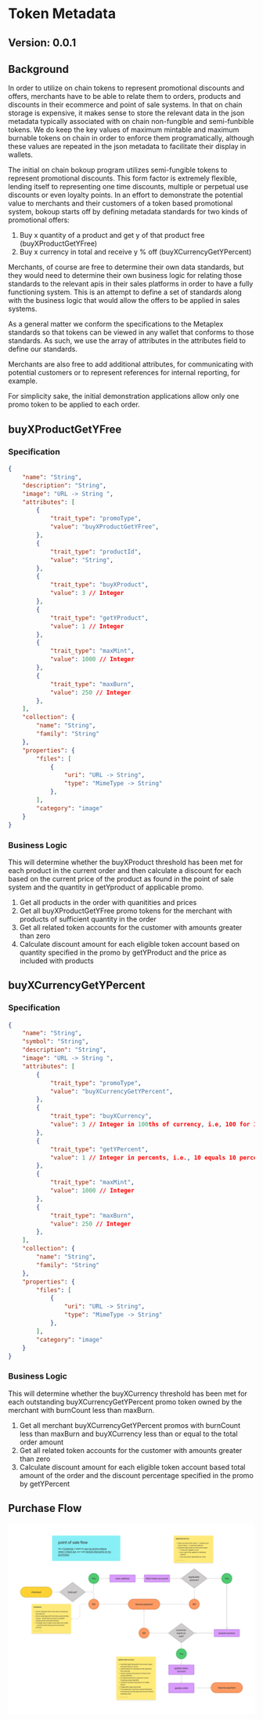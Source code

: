 # Token Metadata
## Version: 0.0.1

## Background
In order to utilize on chain tokens to represent promotional discounts and offers, merchants have to be able to relate them to orders, products and discounts in their ecommerce and point of sale systems. In that on chain storage is expensive, it makes sense to store the relevant data in the json metadata typically associated with on chain non-fungible and semi-funbible tokens. We do keep the key values of maximum mintable and maximum burnable tokens on chain in order to enforce them programatically, although these values are repeated in the json metadata to facilitate their display in wallets.

The initial on chain bokoup program utilizes semi-fungible tokens to represent promotional discounts. This form factor is extremely flexible, lending itself to representing one time discounts, multiple or perpetual use discounts or even loyalty points. In an effort to demonstrate the potential value to merchants and their customers of a token based promotional system, bokoup starts off by defining metadata standards for two kinds of promotional offers:

1. Buy x quantity of a product and get y of that product free (buyXProductGetYFree)
1. Buy x currency in total and receive y % off (buyXCurrencyGetYPercent)

Merchants, of course are free to determine their own data standards, but they would need to determine their own business logic for relating those standards to the relevant apis in their sales platforms in order to have a fully functioning system. This is an attempt to define a set of standards along with the business logic that would allow the offers to be applied in sales systems.

As a general matter we conform the specifications to the Metaplex standards so that tokens can be viewed in any wallet that conforms to those standards. As such, we use the array of attributes in the attributes field to define our standards.

Merchants are also free to add additional attributes, for communicating with potential customers or to represent references for internal reporting, for example.

For simplicity sake, the initial demonstration applications allow only one promo token to be applied to each order.

## buyXProductGetYFree

### Specification
```json
{
    "name": "String",
    "description": "String",
    "image": "URL -> String ",
    "attributes": [
        {
            "trait_type": "promoType",
            "value": "buyXProductGetYFree",
        },
        {
            "trait_type": "productId",
            "value": "String",
        },
        {
            "trait_type": "buyXProduct",
            "value": 3 // Integer
        },
        {
            "trait_type": "getYProduct",
            "value": 1 // Integer
        },
        {
            "trait_type": "maxMint",
            "value": 1000 // Integer
        },
        {
            "trait_type": "maxBurn",
            "value": 250 // Integer
        },
    ],
    "collection": {
        "name": "String",
        "family": "String"
    },
    "properties": {
        "files": [
            {
                "uri": "URL -> String",
                "type": "MimeType -> String"
            },
        ],
        "category": "image"
    }
}
```
### Business Logic
This will determine whether the buyXProduct threshold has been met for each product in the current order and then calculate a discount for each based on the current price of the product as found in the point of sale system and the quantity in getYproduct of applicable promo.

1. Get all products in the order with quanitities and prices
1. Get all buyXProductGetYFree promo tokens for the merchant with products of sufficient quantity in the order
1. Get all related token accounts for the customer with amounts greater than zero
1. Calculate discount amount for each eligible token account based on quantity specified in the promo by getYProduct and the price as included with products

## buyXCurrencyGetYPercent

### Specification
```json
{
    "name": "String",
    "symbol": "String",
    "description": "String",
    "image": "URL -> String ",
    "attributes": [
        {
            "trait_type": "promoType",
            "value": "buyXCurrencyGetYPercent",
        },
        {
            "trait_type": "buyXCurrency",
            "value": 3 // Integer in 100ths of currency, i.e, 100 for 1 unit of currency
        },
        {
            "trait_type": "getYPercent",
            "value": 1 // Integer in percents, i.e., 10 equals 10 percent
        },
        {
            "trait_type": "maxMint",
            "value": 1000 // Integer
        },
        {
            "trait_type": "maxBurn",
            "value": 250 // Integer
        },
    ],
    "collection": {
        "name": "String",
        "family": "String"
    },
    "properties": {
        "files": [
            {
                "uri": "URL -> String",
                "type": "MimeType -> String"
            },
        ],
        "category": "image"
    }
}
```

### Business Logic
This will determine whether the buyXCurrency threshold has been met for each outstanding buyXCurrencyGetYPercent promo token owned by the merchant with burnCount less than maxBurn.

1. Get all merchant buyXCurrencyGetYPercent promos with burnCount less than maxBurn and buyXCurrency less than or equal to the total order amount
1. Get all related token accounts for the customer with amounts greater than zero
1. Calculate discount amount for each eligible token account based total amount of the order and the discount percentage specified in the promo by getYPercent


## Purchase Flow
![bokoup pos flow](bokoup_flows.png "bokoup Clover pos flow")